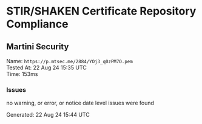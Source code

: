 # STIR/SHAKEN Certificate Repository Compliance

## Martini Security

Name: `https://p.mtsec.me/2884/YOj3_q0zPM7O.pem`\
Tested At: 22 Aug 24 15:35 UTC\
Time: 153ms

### Issues

no warning, or error, or notice date level issues were found

Generated: 22 Aug 24 15:44 UTC